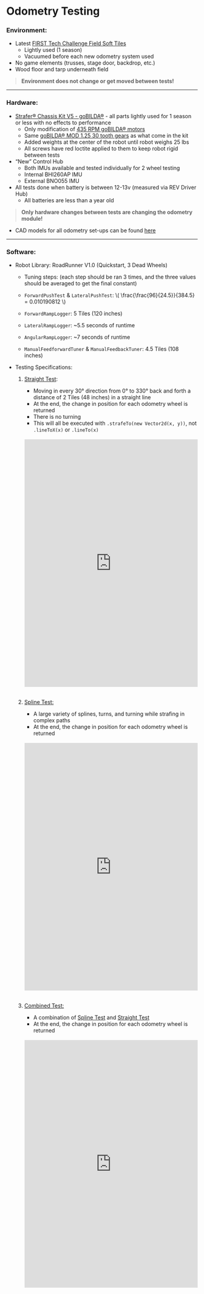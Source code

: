# Odometry Testing

### Environment:
- Latest [FIRST Tech Challenge Field Soft Tiles](https://www.andymark.com/products/soft-tiles-for-first-tech-challenge-field-options)
    - Lightly used (1 season)
    - Vacuumed before each new odometry system used
- No game elements (trusses, stage door, backdrop, etc.)
- Wood floor and tarp underneath field
> **Environment does not change or get moved between tests!**

---

### Hardware:
- [Strafer® Chassis Kit V5 - goBILDA®](https://www.gobilda.com/strafer-chassis-kit-v5/) - all parts lightly used for 1 season or less with no effects to performance
    - Only modification of [435 RPM goBILDA® motors](https://www.gobilda.com/5203-series-yellow-jacket-planetary-gear-motor-13-7-1-ratio-24mm-length-8mm-rex-shaft-435-rpm-3-3-5v-encoder/)
    - Same [goBILDA® MOD 1.25 30 tooth gears](https://www.gobilda.com/2315-series-steel-miter-gear-mod-1-25-set-screw-8mm-rex-bore-30-tooth/) as what come in the kit
    - Added weights at the center of the robot until robot weighs 25 lbs
    - All screws have red loctite applied to them to keep robot rigid between tests
- “New” Control Hub
    - Both IMUs available and tested individually for 2 wheel testing
    - Internal BHI260AP IMU
    - External BNO055 IMU
- All tests done when battery is between 12-13v (measured via REV Driver Hub)
    - All batteries are less than a year old
>**Only hardware changes between tests are changing the odometry module!**
- CAD models for all odometry set-ups can be found [here](https://cad.onshape.com/documents/00fb2b8fdbd2d0c2cdcbc217/w/79d9fab6dc2812b605647b2f/e/d73efa616f99a98bcc69a6b4)

---

### Software:
- Robot Library: RoadRunner V1.0 (Quickstart, 3 Dead Wheels)
    - Tuning steps: (each step should be ran 3 times, and the three values should be averaged to get the final constant)
    - `ForwardPushTest` & `LateralPushTest`:
      \\( \frac{\frac{96}{24.5}}{384.5} = 0.010190812 \\)

    - `ForwardRampLogger`: 5 Tiles (120 inches)
    - `LateralRampLogger`: ~5.5 seconds of runtime
    - `AngularRampLogger`: ~7 seconds of runtime
    - `ManualFeedforwardTuner` & `ManualFeedbackTuner`: 4.5 Tiles (108 inches)
- Testing Specifications:

    1. [Straight Test](./StraightTest.md):
        - Moving in every 30° direction from 0° to 330° back and forth a distance of 2 Tiles (48 inches) in a straight line
        - At the end, the change in position for each odometry wheel is returned
        - There is no turning
        - This will all be executed with `.strafeTo(new Vector2d(x, y))`, not `.lineToX(x)` or `.lineTo(x)`

        <br>
        <div class="video-container-1">
            <iframe width="505" height="650"
                src="https://www.youtube.com/embed/0vLSH07H9QM?rel=0&modestbranding=1" title="waitSeconds()" frameborder="0" allow="accelerometer; clipboard-write; encrypted-media; gyroscope; picture-in-picture; web-share" referrerpolicy="strict-origin-when-cross-origin" allowfullscreen>
            </iframe>
       </div>
       <br>

    2. [Spline Test:](./SplineTest.md)
        - A large variety of splines, turns, and turning while strafing in complex paths
        - At the end, the change in position for each odometry wheel is returned

        <br>
        <div class="video-container-1">
            <iframe width="505" height="650"
                src="https://www.youtube.com/embed/l5nCy-ByGY4?rel=0&modestbranding=1" title="waitSeconds()" frameborder="0" allow="accelerometer; clipboard-write; encrypted-media; gyroscope; picture-in-picture; web-share" referrerpolicy="strict-origin-when-cross-origin" allowfullscreen>
            </iframe>
       </div>
       <br>
    
    3. [Combined Test:](./CombinedTest.md)
        - A combination of [Spline Test](./SplineTest.md) and [Straight Test](./StraightTest.md)
        - At the end, the change in position for each odometry wheel is returned

        <br>
        <div class="video-container-1">
            <iframe width="505" height="650"
                src="https://www.youtube.com/embed/D9ous77Ukqo?rel=0&modestbranding=1" title="waitSeconds()" frameborder="0" allow="accelerometer; clipboard-write; encrypted-media; gyroscope; picture-in-picture; web-share" referrerpolicy="strict-origin-when-cross-origin" allowfullscreen>
            </iframe>
        </div>
        <br>
    
        <style>
            .video-container-1 {
                display: flex;
                justify-content: space-evenly;
                width: 100%;
                overflow: hidden;
                margin: 0 auto;
                flex-wrap: wrap;
            }

            @media (max-width: 600px) {
                .video-container-1 {
                    width: 328px;
                    height: 423px;
                    justify-content: center;
                }

                .video-container-1 iframe {
                    width: 328px;
                    height: 423px;
                    justify-content: center;
                }
            }
       </style>
